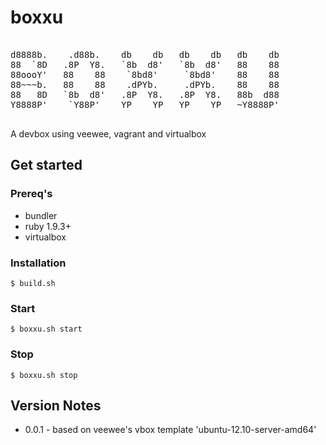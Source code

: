 boxxu
=====

<pre>

d8888b.    .d88b.    db    db   db    db   db    db 
88  `8D   .8P  Y8.   `8b  d8'   `8b  d8'   88    88 
88oooY'   88    88    `8bd8'     `8bd8'    88    88 
88~~~b.   88    88    .dPYb.     .dPYb.    88    88 
88   8D   `8b  d8'   .8P  Y8.   .8P  Y8.   88b  d88 
Y8888P'    `Y88P'    YP    YP   YP    YP   ~Y8888P' 

</pre>

A devbox using veewee, vagrant and virtualbox

## Get started

### Prereq's

* bundler
* ruby 1.9.3+
* virtualbox

### Installation 

	$ build.sh

### Start

	$ boxxu.sh start

### Stop
	
	$ boxxu.sh stop

## Version Notes

* 0.0.1 - based on veewee's vbox template 'ubuntu-12.10-server-amd64'



